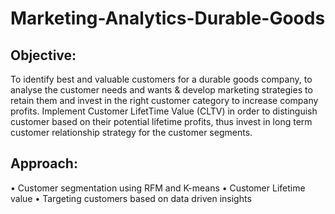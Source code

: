 # Marketing-Analytics-Durable-Goods

## Objective:
To identify best and valuable customers for a durable goods company, to analyse the customer needs and wants & develop marketing strategies to retain them and invest in the right customer category to increase company profits.
Implement Customer LifetTime Value (CLTV) in order to distinguish customer based on their potential lifetime profits, thus invest in long term customer relationship strategy for the customer segments.

## Approach: 
• Customer segmentation using RFM and K-means
• Customer Lifetime value 
• Targeting customers based on data driven insights

